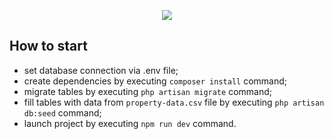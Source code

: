 <p align="center"><img src="https://laravel.com/assets/img/components/logo-laravel.svg"></p>

## How to start

- set database connection via .env file;
- create dependencies by executing `composer install` command;
- migrate tables by executing `php artisan migrate` command;
- fill tables with data from `property-data.csv` file by executing `php artisan db:seed` command;
- launch project by executing `npm run dev` command.


